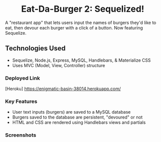 <h1 align="center">Eat-Da-Burger 2: Sequelized!</h1>
A "restaurant app" that lets users input the names of burgers they'd like to eat, then devour each burger with a click of a button. Now featuring Sequelize.

## Technologies Used
* Sequelize, Node.js, Express, MySQL, Handlebars, & Materialize CSS
* Uses MVC (Model, View, Controller) structure

### Deployed Link
[Heroku] https://enigmatic-basin-38014.herokuapp.com/

### Key Features
* User text inputs (burgers) are saved to a MySQL database
* Burgers saved to the database are persistent, "devoured" or not
* HTML and CSS are rendered using Handlebars views and partials

### Screenshots
<!-- ![Main](public/assets/img/main_screen.png)
<br>
Background image by <a href="http://jimwarren.com/">Jim Warren</a> -->